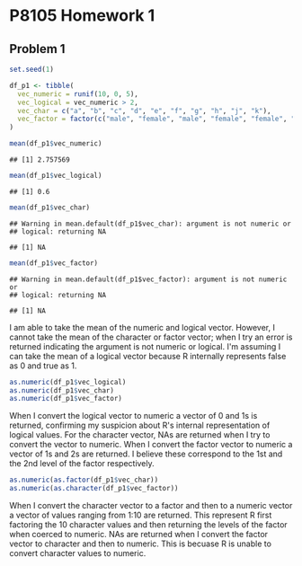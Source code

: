 P8105 Homework 1
================

Problem 1
---------

``` r
set.seed(1)

df_p1 <- tibble(
  vec_numeric = runif(10, 0, 5), 
  vec_logical = vec_numeric > 2, 
  vec_char = c("a", "b", "c", "d", "e", "f", "g", "h", "j", "k"), 
  vec_factor = factor(c("male", "female", "male", "female", "female", "male", "male", "female", "female", "male"))
)
```

``` r
mean(df_p1$vec_numeric)
```

    ## [1] 2.757569

``` r
mean(df_p1$vec_logical)
```

    ## [1] 0.6

``` r
mean(df_p1$vec_char)
```

    ## Warning in mean.default(df_p1$vec_char): argument is not numeric or
    ## logical: returning NA

    ## [1] NA

``` r
mean(df_p1$vec_factor)
```

    ## Warning in mean.default(df_p1$vec_factor): argument is not numeric or
    ## logical: returning NA

    ## [1] NA

I am able to take the mean of the numeric and logical vector. However, I cannot take the mean of the character or factor vector; when I try an error is returned indicating the argument is not numeric or logical. I'm assuming I can take the mean of a logical vector because R internally represents false as 0 and true as 1.

``` r
as.numeric(df_p1$vec_logical)
as.numeric(df_p1$vec_char)
as.numeric(df_p1$vec_factor)
```

When I convert the logical vector to numeric a vector of 0 and 1s is returned, confirming my suspicion about R's internal representation of logical values. For the character vector, NAs are returned when I try to convert the vector to numeric. When I convert the factor vector to numeric a vector of 1s and 2s are returned. I believe these correspond to the 1st and the 2nd level of the factor respectively.

``` r
as.numeric(as.factor(df_p1$vec_char))
as.numeric(as.character(df_p1$vec_factor))
```

When I convert the character vector to a factor and then to a numeric vector a vector of values ranging from 1:10 are returned. This represent R first factoring the 10 character values and then returning the levels of the factor when coerced to numeric. NAs are returned when I convert the factor vector to character and then to numeric. This is becuase R is unable to convert character values to numeric.
